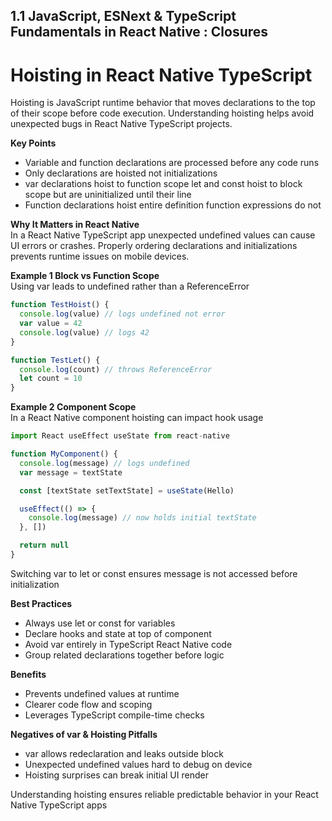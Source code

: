 ## 1.1 JavaScript, ESNext & TypeScript Fundamentals in React Native : Closures

# Hoisting in React Native TypeScript

Hoisting is JavaScript runtime behavior that moves declarations to the top of their scope before code execution. Understanding hoisting helps avoid unexpected bugs in React Native TypeScript projects.

**Key Points**  
- Variable and function declarations are processed before any code runs  
- Only declarations are hoisted not initializations  
- var declarations hoist to function scope let and const hoist to block scope but are uninitialized until their line  
- Function declarations hoist entire definition function expressions do not  

**Why It Matters in React Native**  
In a React Native TypeScript app unexpected undefined values can cause UI errors or crashes. Properly ordering declarations and initializations prevents runtime issues on mobile devices.

**Example 1 Block vs Function Scope**  
Using var leads to undefined rather than a ReferenceError  

```javascript  
function TestHoist() {  
  console.log(value) // logs undefined not error  
  var value = 42  
  console.log(value) // logs 42  
}  

function TestLet() {  
  console.log(count) // throws ReferenceError  
  let count = 10  
}  
```

**Example 2 Component Scope**  
In a React Native component hoisting can impact hook usage  

```javascript  
import React useEffect useState from react-native  

function MyComponent() {  
  console.log(message) // logs undefined  
  var message = textState  

  const [textState setTextState] = useState(Hello)  

  useEffect(() => {  
    console.log(message) // now holds initial textState  
  }, [])  

  return null  
}  
```

Switching var to let or const ensures message is not accessed before initialization  

**Best Practices**  
- Always use let or const for variables  
- Declare hooks and state at top of component  
- Avoid var entirely in TypeScript React Native code  
- Group related declarations together before logic  

**Benefits**  
- Prevents undefined values at runtime  
- Clearer code flow and scoping  
- Leverages TypeScript compile-time checks  

**Negatives of var & Hoisting Pitfalls**  
- var allows redeclaration and leaks outside block  
- Unexpected undefined values hard to debug on device  
- Hoisting surprises can break initial UI render  

Understanding hoisting ensures reliable predictable behavior in your React Native TypeScript apps  